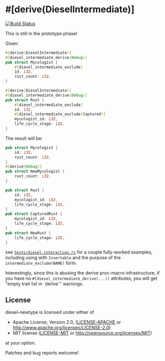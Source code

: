 # #[derive(DieselIntermediate)]

[![Build Status](https://travis-ci.org/quodlibetor/diesel-derive-intermediate.svg?branch=master)](https://travis-ci.org/quodlibetor/diesel-derive-intermediate)

This is still in the prototype phase!

Given:

```rust
#[derive(DieselIntermediate)]
#[diesel_intermediate_derive(Debug)]
pub struct Mycologist {
    #[diesel_intermediate_exclude]
    id: i32,
    rust_count: i32,
}

#[derive(DieselIntermediate)]
#[diesel_intermediate_derive(Debug)]
pub struct Rust {
    #[diesel_intermediate_exclude]
    id: i32,
    #[diesel_intermediate_exclude(Captured)]
    mycologist_id: i32,
    life_cycle_stage: i32,
}
```

The result will be:

```rust
pub struct Mycologist {
    id: i32,
    rust_count: i32,
}
#[derive(Debug)]
pub struct NewMycologist {
    rust_count: i32,
}

pub struct Rust {
    id: i32,
    mycologist_id: i32,
    life_cycle_stage: i32,
}
pub struct CapturedRust {
    mycologist_id: i32,
    life_cycle_stage: i32,
}
pub struct NewRust {
    life_cycle_stage: i32,
}
```

see [`tests/diesel-interaction.rs`](tests/diesel-interaction.rs) for a couple
fully-worked examples, including using with `Insertable` and the purpose of the
`intermediate_exclude(NAME)` form.

Interestingly, since this is abusing the derive proc-macro infrastructure, if
you have no `#[diesel_intermediate_derive(...)]` attributes, you will get
"empty trait list in \`derive\`" warnings.

## License

diesel-newtype is licensed under either of

 * Apache License, Version 2.0, ([LICENSE-APACHE](LICENSE-APACHE) or
   http://www.apache.org/licenses/LICENSE-2.0)
 * MIT license ([LICENSE-MIT](LICENSE-MIT) or
   http://opensource.org/licenses/MIT)

at your option.

Patches and bug reports welcome!
